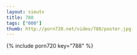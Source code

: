 ```yaml
--- 
layout: sieutv
title: 788
tags: ["000"]
thumb: http://porn720.net/video/788/poster.jpg
---
```

{% include porn720 key="788" %} 
